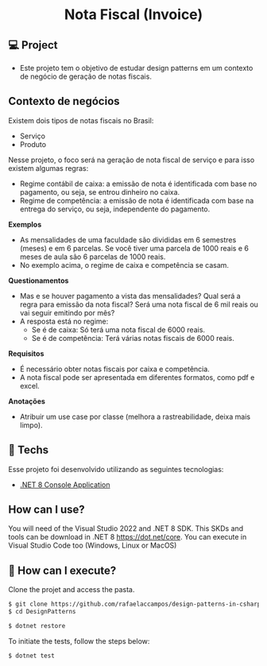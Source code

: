 <h1 align="center">Nota Fiscal (Invoice)</h1>

## 💻 Project
- Este projeto tem o objetivo de estudar design patterns em um contexto de negócio de geração de notas fiscais.

## Contexto de negócios
Existem dois tipos de notas fiscais no Brasil:
  - Serviço
  - Produto

Nesse projeto, o foco será na geração de nota fiscal de serviço e para isso existem algumas regras:
- Regime contábil de caixa: a emissão de nota é identificada com base no pagamento, ou seja, se entrou dinheiro no caixa.
- Regime de competência: a emissão de nota é identificada com base na entrega do serviço, ou seja, independente do pagamento.

**Exemplos**
- As mensalidades de uma faculdade são divididas em 6 semestres (meses) e em 6 parcelas. Se você tiver uma parcela de 1000 reais e 6 meses de aula são 6 parcelas de 1000 reais.
- No exemplo acima, o regime de caixa e competência se casam.

**Questionamentos**
- Mas e se houver pagamento a vista das mensalidades? Qual será a regra para emissão da nota fiscal? Será uma nota fiscal de 6 mil reais ou vai seguir emitindo por mês?
- A resposta está no regime:
    - Se é de caixa: Só terá uma nota fiscal de 6000 reais.
    - Se é de competência: Terá várias notas fiscais de 6000 reais.

**Requisitos**
- É necessário obter notas fiscais por caixa e competência.
- A nota fiscal pode ser apresentada em diferentes formatos, como pdf e excel.

**Anotações**
- Atribuir um use case por classe (melhora a rastreabilidade, deixa mais limpo).

## 🧪 Techs
Esse projeto foi desenvolvido utilizando as seguintes tecnologias:

- [.NET 8 Console Application](https://docs.microsoft.com/pt-br/dotnet/core/dotnet-7)

## How can I use?

You will need of the Visual Studio 2022 and .NET 8 SDK.
This SKDs and tools can be download in .NET 8 https://dot.net/core.
You can execute in Visual Studio Code too (Windows, Linux or MacOS)

## 🚀 How can I execute?

Clone the projet and access the pasta.

```bash
$ git clone https://github.com/rafaelaccampos/design-patterns-in-csharp
$ cd DesignPatterns

$ dotnet restore

```

To initiate the tests, follow the steps below:
```bash
$ dotnet test
```

